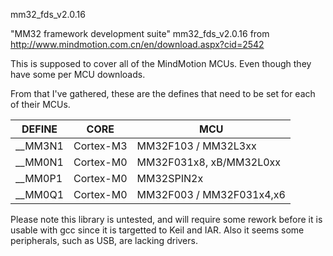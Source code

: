 mm32_fds_v2.0.16

"MM32 framework development suite" mm32_fds_v2.0.16 from 
http://www.mindmotion.com.cn/en/download.aspx?cid=2542

This is supposed to cover all of the MindMotion MCUs. Even though they have 
some per MCU downloads.


From that I've gathered,
these are the defines that need to be set for each of their MCUs.


| DEFINE    | CORE      | MCU                        |
| --------- | --------- | ---------------------------|
| __MM3N1   | Cortex-M3 | MM32F103 / MM32L3xx        |
| __MM0N1   | Cortex-M0 | MM32F031x8, xB/MM32L0xx    |
| __MM0P1   | Cortex-M0 | MM32SPIN2x                 |
| __MM0Q1   | Cortex-M0 | MM32F003 / MM32F031x4,x6   |

Please note this library is untested, and will require some rework before it is 
usable with gcc since it is targetted to Keil and IAR. Also it seems some
peripherals, such as USB, are lacking drivers. 
